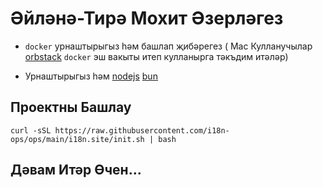 # Әйләнә-Тирә Мохит Әзерләгез

* `docker` урнаштырыгыз һәм башлап җибәрегез ( Mac Кулланучылар [orbstack](https://orbstack.dev) `docker` эш вакыты итеп кулланырга тәкъдим итәләр)

* Урнаштырыгыз һәм [nodejs](https://nodejs.org/en/download/package-manager) [bun](https://bun.sh/docs/installation)

## Проектны Башлау

```
curl -sSL https://raw.githubusercontent.com/i18n-ops/ops/main/i18n.site/init.sh | bash
```

## Дәвам Итәр Өчен…
